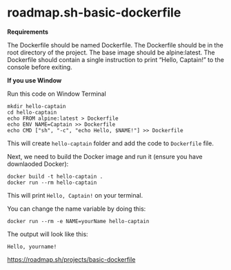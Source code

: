 # roadmap.sh-basic-dockerfile

**Requirements**

The Dockerfile should be named Dockerfile.
The Dockerfile should be in the root directory of the project.
The base image should be alpine:latest.
The Dockerfile should contain a single instruction to print “Hello, Captain!” to the console before exiting.

**If you use Window**

Run this code on Window Terminal
```
mkdir hello-captain
cd hello-captain
echo FROM alpine:latest > Dockerfile
echo ENV NAME=Captain >> Dockerfile
echo CMD ["sh", "-c", "echo Hello, $NAME!"] >> Dockerfile
```
This will create `hello-captain` folder and add the code to `Dockerfile` file.

Next, we need to build the Docker image and run it (ensure you have downlaoded Docker):
```
docker build -t hello-captain .
docker run --rm hello-captain
```

This will print `Hello, Captain!` on your terminal.

You can change the name variable by doing this:
```
docker run --rm -e NAME=yourName hello-captain
```

The output will look like this:

`Hello, yourname!`

https://roadmap.sh/projects/basic-dockerfile



